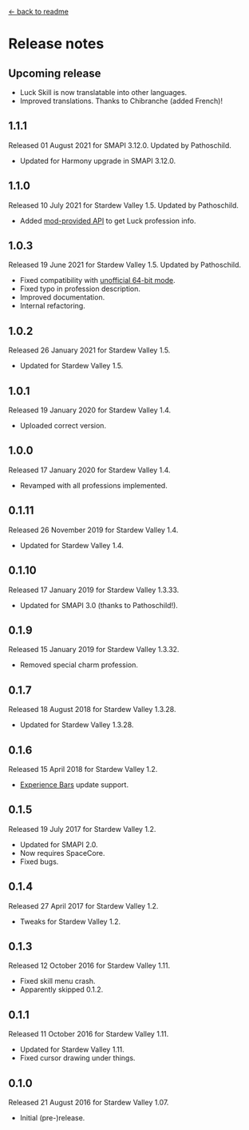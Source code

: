 ﻿﻿[← back to readme](README.md)

# Release notes
## Upcoming release
* Luck Skill is now translatable into other languages.
* Improved translations. Thanks to Chibranche (added French)!

## 1.1.1
Released 01 August 2021 for SMAPI 3.12.0. Updated by Pathoschild.

* Updated for Harmony upgrade in SMAPI 3.12.0.

## 1.1.0
Released 10 July 2021 for Stardew Valley 1.5. Updated by Pathoschild.

* Added [mod-provided API](https://stardewvalleywiki.com/Modding:Modder_Guide/APIs/Integrations) to get Luck profession info.

## 1.0.3
Released 19 June 2021 for Stardew Valley 1.5. Updated by Pathoschild.

* Fixed compatibility with [unofficial 64-bit mode](https://stardewvalleywiki.com/Modding:Migrate_to_64-bit_on_Windows).
* Fixed typo in profession description.
* Improved documentation.
* Internal refactoring.

## 1.0.2
Released 26 January 2021 for Stardew Valley 1.5.

* Updated for Stardew Valley 1.5.

## 1.0.1
Released 19 January 2020 for Stardew Valley 1.4.

* Uploaded correct version.

## 1.0.0
Released 17 January 2020 for Stardew Valley 1.4.

* Revamped with all professions implemented.


## 0.1.11
Released 26 November 2019 for Stardew Valley 1.4.

* Updated for Stardew Valley 1.4.

## 0.1.10
Released 17 January 2019 for Stardew Valley 1.3.33.

* Updated for SMAPI 3.0 (thanks to Pathoschild!).

## 0.1.9
Released 15 January 2019 for Stardew Valley 1.3.32.

* Removed special charm profession.

## 0.1.7
Released 18 August 2018 for Stardew Valley 1.3.28.

* Updated for Stardew Valley 1.3.28.

## 0.1.6
Released 15 April 2018 for Stardew Valley 1.2.

* [Experience Bars](https://www.nexusmods.com/stardewvalley/mods/509) update support.

## 0.1.5
Released 19 July 2017 for Stardew Valley 1.2.

* Updated for SMAPI 2.0.
* Now requires SpaceCore.
* Fixed bugs.

## 0.1.4
Released 27 April 2017 for Stardew Valley 1.2.

* Tweaks for Stardew Valley 1.2.


## 0.1.3
Released 12 October 2016 for Stardew Valley 1.11.

* Fixed skill menu crash.
* Apparently skipped 0.1.2.

## 0.1.1
Released 11 October 2016 for Stardew Valley 1.11.

* Updated for Stardew Valley 1.11.
* Fixed cursor drawing under things.

## 0.1.0
Released 21 August 2016 for Stardew Valley 1.07.

* Initial (pre-)release.
